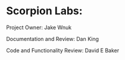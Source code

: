 # Scorpion Labs:

Project Owner: Jake Wnuk

Documentation and Review: Dan King

Code and Functionality Review: David E Baker
